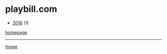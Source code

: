 # playbill.com

  * [2016](./playbill-com-2016.md) (1)

[homepage](https://www.playbill.com/)

----

[Home](../index.md)
